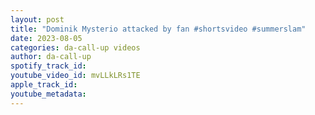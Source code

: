 ```yaml
---
layout: post
title: "Dominik Mysterio attacked by fan #shortsvideo #summerslam"
date: 2023-08-05
categories: da-call-up videos
author: da-call-up
spotify_track_id: 
youtube_video_id: mvLLkLRs1TE
apple_track_id: 
youtube_metadata: 
---
```


